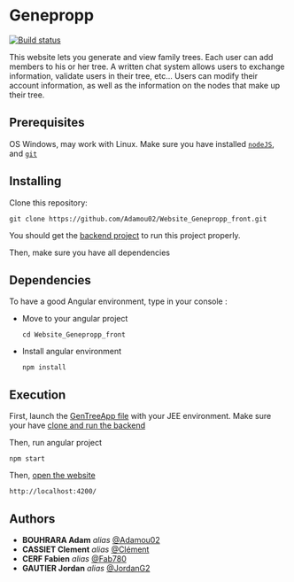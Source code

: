# Genepropp

[![Build status](https://github.com/Adamou02/Website_Genepropp_front/actions/workflows/test.yml/badge.svg)](https://github.com/Adamou02/Website_Genepropp_front/actions/workflows/test.yml)

This website lets you generate and view family trees. Each user can add members to his or her tree. A written chat system allows users to exchange information, validate users in their tree, etc...
Users can modify their account information, as well as the information on the nodes that make up their tree.


## Prerequisites

OS Windows, may work with Linux.
Make sure you have installed [```nodeJS```](https://nodejs.org/en), and [```git``` ](https://git-scm.com/downloads)


## Installing

Clone this repository:

```
git clone https://github.com/Adamou02/Website_Genepropp_front.git
```

You should get the [backend project](https://github.com/Adamou02/Website_Genepropp_back) to run this project properly.

Then, make sure you have all dependencies


## Dependencies

To have a good Angular environment, type in your console :

- Move to your angular project
  ```
  cd Website_Genepropp_front
  ```

- Install angular environment
  ```
  npm install
  ```


## Execution

First, launch the [GenTreeApp file](https://github.com/Adamou02/Website_Genepropp_back/tree/main/src/main/java/com/acfjj/app/GenTreeApp.java) with your JEE environment.
Make sure your have [clone and run the backend](https://github.com/Adamou02/Website_Genepropp_back)

Then, run angular project
  ```
  npm start
  ```

Then, [open the website](http://localhost:4200/)
```
http://localhost:4200/
```



## Authors

* **BOUHRARA Adam** _alias_ [@Adamou02](https://github.com/Adamou02)
* **CASSIET Clement** _alias_ [@Clément](https://github.com/clementcst)
* **CERF Fabien** _alias_ [@Fab780](https://github.com/Fab780)
* **GAUTIER Jordan** _alias_ [@JordanG2](https://github.com/JordanG2)
